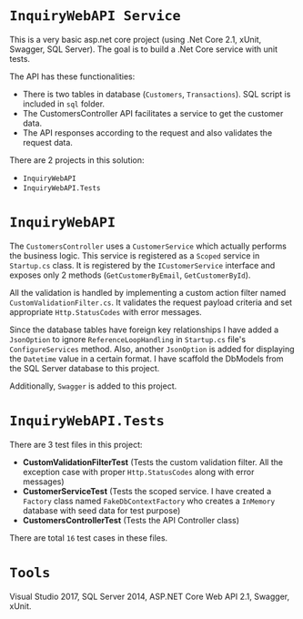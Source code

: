 # `InquiryWebAPI Service`
This is a very basic asp.net core project (using .Net Core 2.1, xUnit, Swagger, SQL Server). The goal is to build a .Net Core service with unit tests.

The API has these functionalities:
* There is two tables in database (`Customers`, `Transactions`). SQL script is included in `sql` folder.
* The CustomersController API facilitates a service to get the customer data.
* The API responses according to the request and also validates the request data.

There are 2 projects in this solution:
* `InquiryWebAPI`
* `InquiryWebAPI.Tests`

# `InquiryWebAPI`

The `CustomersController` uses a `CustomerService` which actually performs the business logic. This service is registered as a `Scoped` service in `Startup.cs` class. It is registered by the `ICustomerService` interface and exposes only 2 methods (`GetCustomerByEmail`, `GetCustomerById`). 

All the validation is handled by implementing a custom action filter named `CustomValidationFilter.cs`.  It validates the request payload criteria and set appropriate `Http.StatusCodes` with error messages.

Since the database tables have foreign key relationships I have added a `JsonOption` to ignore `ReferenceLoopHandling` in `Startup.cs` file's `ConfigureServices` method. Also, another `JsonOption` is added for displaying the `Datetime` value in a certain format. I have scaffold the DbModels from the SQL Server database to this project.

Additionally, `Swagger` is added to this project.

# `InquiryWebAPI.Tests`
There are 3 test files in this project:
*  **CustomValidationFilterTest**  (Tests the custom validation filter. All the exception case with proper `Http.StatusCodes` along with error messages)
*  **CustomerServiceTest** (Tests the scoped service. I have created a `Factory` class named `FakeDbContextFactory` who creates a `InMemory` database with seed data for test purpose)
*  **CustomersControllerTest** (Tests the API Controller class)

There are total `16` test cases in these files.

# `Tools`

Visual Studio 2017, SQL Server 2014, ASP.NET Core Web API 2.1, Swagger, xUnit.